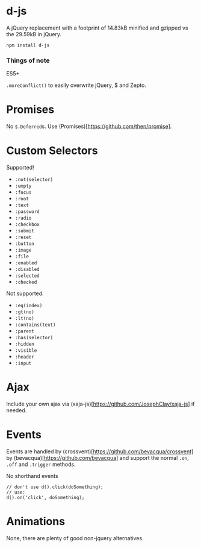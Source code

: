 d-js
====

A jQuery replacement with a footprint of 14.83kB minified and gzipped vs the 29.59kB in jQuery.

`npm install d-js`

### Things of note

ES5+

`.moreConflict()` to easily overwrite jQuery, $ and Zepto.

# Promises
No `$.Deferred`s. Use (Promises)[https://github.com/then/promise].

# Custom Selectors
Supported!
- `:not(selector)`
- `:empty`
- `:focus`
- `:root`
- `:text`
- `:password`
- `:radio`
- `:checkbox`
- `:submit`
- `:reset`
- `:button`
- `:image`
- `:file`
- `:enabled`
- `:disabled`
- `:selected`
- `:checked`

Not supported:
- `:eq(index)`
- `:gt(no)`
- `:lt(no)`
- `:contains(text)`
- `:parent`
- `:has(selector)`
- `:hidden`
- `:visible`
- `:header`
- `:input`

# Ajax
Include your own ajax via (xaja-js)[https://github.com/JosephClay/xaja-js] if needed.

# Events
Events are handled by (crossvent)[https://github.com/bevacqua/crossvent] by (bevacqua)[https://github.com/bevacqua] and support the normal
`.on`, `.off` and `.trigger` methods.

No shorthand events
```
// don't use d().click(doSomething);
// use:
d().on('click', doSomething);
```

# Animations
None, there are plenty of good non-jquery alternatives.
